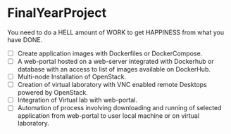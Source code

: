 # FinalYearProject
You need to do a HELL amount of WORK to get HAPPINESS from what you have DONE.
- [ ] Create application images with Dockerfiles or DockerCompose.
- [ ] A web-portal hosted on a web-server integrated with Dockerhub or database with an access to list of images available on DockerHub.
- [ ] Multi-node Installation of OpenStack.
- [ ] Creation of virtual laboratory with VNC enabled remote Desktops powered by OpenStack.
- [ ] Integration of Virtual lab with web-portal.
- [ ] Automation of process involving downloading and running of selected application from web-portal to user local machine or on virtual laboratory.
